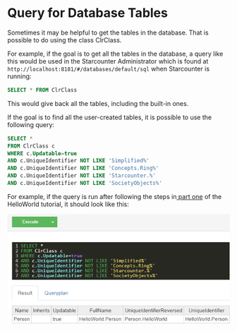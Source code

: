 # Query for Database Tables

Sometimes it may be helpful to get the tables in the database. That is possible to do using the class ClrClass.

For example, if the goal is to get all the tables in the database, a query like this would be used in the Starcounter Administrator which is found at `http://localhost:8181/#/databases/default/sql` when Starcounter is running:
```sql
SELECT * FROM ClrClass
```

This would give back all the tables, including the built-in ones.

If the goal is to find all the user-created tables, it is possible to use the following query:
```sql
SELECT *
FROM ClrClass c
WHERE c.Updatable=true
AND c.UniqueIdentifier NOT LIKE 'Simplified%'
AND c.UniqueIdentifier NOT LIKE 'Concepts.Ring%'
AND c.UniqueIdentifier NOT LIKE 'Starcounter.%'
AND c.UniqueIdentifier NOT LIKE 'SocietyObjects%'
```

For example, if the query is run after following the steps in<a href='/tutorial/create-a-database-class'> part one</a> of the HelloWorld tutorial, it should look like this:

![Screenshot of query](/assets/Capture.png)
